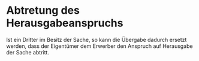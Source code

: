 # Abtretung des Herausgabeanspruchs

Ist ein Dritter im Besitz der Sache, so kann die Übergabe dadurch ersetzt werden, dass der Eigentümer dem Erwerber den Anspruch auf Herausgabe der Sache abtritt.